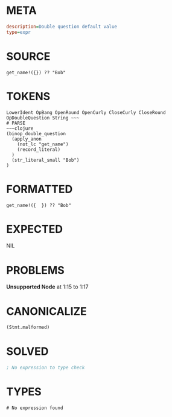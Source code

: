 # META
~~~ini
description=Double question default value
type=expr
~~~
# SOURCE
~~~roc
get_name!({}) ?? "Bob"
~~~
# TOKENS
~~~text
LowerIdent OpBang OpenRound OpenCurly CloseCurly CloseRound OpDoubleQuestion String ~~~
# PARSE
~~~clojure
(binop_double_question
  (apply_anon
    (not_lc "get_name")
    (record_literal)
  )
  (str_literal_small "Bob")
)
~~~
# FORMATTED
~~~roc
get_name!({  }) ?? "Bob"
~~~
# EXPECTED
NIL
# PROBLEMS
**Unsupported Node**
at 1:15 to 1:17

# CANONICALIZE
~~~clojure
(Stmt.malformed)
~~~
# SOLVED
~~~clojure
; No expression to type check
~~~
# TYPES
~~~roc
# No expression found
~~~
